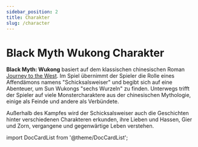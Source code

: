 ```yaml
---
sidebar_position: 2
title: Charakter
slug: /character
---
```


# Black Myth Wukong Charakter

**Black Myth: Wukong** basiert auf dem klassischen chinesischen Roman [Journey to the West](/docs/journey-to-the-west). Im Spiel übernimmt der Spieler die Rolle eines Affendämons namens "Schicksalsweiser" und begibt sich auf eine Abenteuer, um Sun Wukongs "sechs Wurzeln" zu finden. Unterwegs trifft der Spieler auf viele Monstercharaktere aus der chinesischen Mythologie, einige als Feinde und andere als Verbündete.

Außerhalb des Kampfes wird der Schicksalsweiser auch die Geschichten hinter verschiedenen Charakteren erkunden, ihre Lieben und Hassen, Gier und Zorn, vergangene und gegenwärtige Leben verstehen.

import DocCardList from '@theme/DocCardList';

<DocCardList />